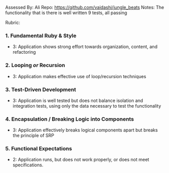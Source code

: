 Assessed By:
Ali 
Repo:
https://github.com/vaidashi/jungle_beats
Notes:
The functionality that is there is well written
9 tests, all passing

Rubric:

### 1. Fundamental Ruby & Style

* 3:  Application shows strong effort towards organization, content, and refactoring

### 2. Looping *or* Recursion

* 3: Application makes effective use of loop/recursion techniques

### 3. Test-Driven Development

* 3: Application is well tested but does not balance isolation and integration tests, using only the data necessary to test the functionality

### 4. Encapsulation / Breaking Logic into Components

* 3: Application effectively breaks logical components apart but breaks the principle of SRP

### 5. Functional Expectations

* 2: Application runs, but does not work properly, or does not meet specifications.

